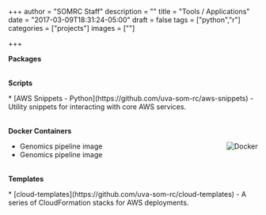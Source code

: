 +++
author = "SOMRC Staff"
description = ""
title = "Tools / Applications"
date = "2017-03-09T18:31:24-05:00"
draft = false
tags = ["python","r"]
categories = ["projects"]
images = [""]

+++

<div class="row" style="margin-bottom:2rem;">
  <div class="col-sm-12">
    <div class="card">
      <div class="card-header">
        <b>Packages</b>
      </div>
      <div class="card-block">
        <p class="card-text">
        </p>
      </div>
    </div>
  </div>
</div>
<div class="row" style="margin-bottom:2rem;">
  <div class="col-sm-12">
    <div class="card">
      <div class="card-header">
        <b>Scripts</b>
      </div>
      <div class="card-block">
        <p class="card-text">
          * [AWS Snippets - Python](https://github.com/uva-som-rc/aws-snippets) - Utility snippets for interacting with core AWS services.
        </p>
      </div>
    </div>
  </div>
</div>
<div class="row" style="margin-bottom:2rem;">
  <div class="col-sm-12">
    <div class="card">
      <div class="card-header">
        <b>Docker Containers</b>
      </div>
      <div class="card-block">
        <img src="https://somrc.virginia.edu/images/container.png" alt="Docker" align="right" style="max-width:20%;" />
        <p class="card-text">
          <ul>
            <li>Genomics pipeline image</li>
            <li>Genomics pipeline image</li>
          </ul>
        </p>
      </div>
    </div>
  </div>
</div>
<div class="row" style="margin-bottom:2rem;">
  <div class="col-sm-12">
    <div class="card">
      <div class="card-header">
        <b>Templates</b>
      </div>
      <div class="card-block">
        <p class="card-text">
          * [cloud-templates](https://github.com/uva-som-rc/cloud-templates) - A series of CloudFormation stacks for AWS deployments.
        </p>
      </div>
    </div>
  </div>
</div>
